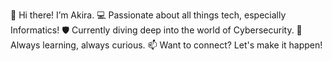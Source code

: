 👋 Hi there! I’m Akira.
💻 Passionate about all things tech, especially Informatics!
🛡️ Currently diving deep into the world of Cybersecurity.
🚀 Always learning, always curious.
📫 Want to connect? Let's make it happen!

<!---
odulDC13/odulDC13 is a ✨ special ✨ repository because its `README.md` (this file) appears on your GitHub profile.
You can click the Preview link to take a look at your changes.
--->
